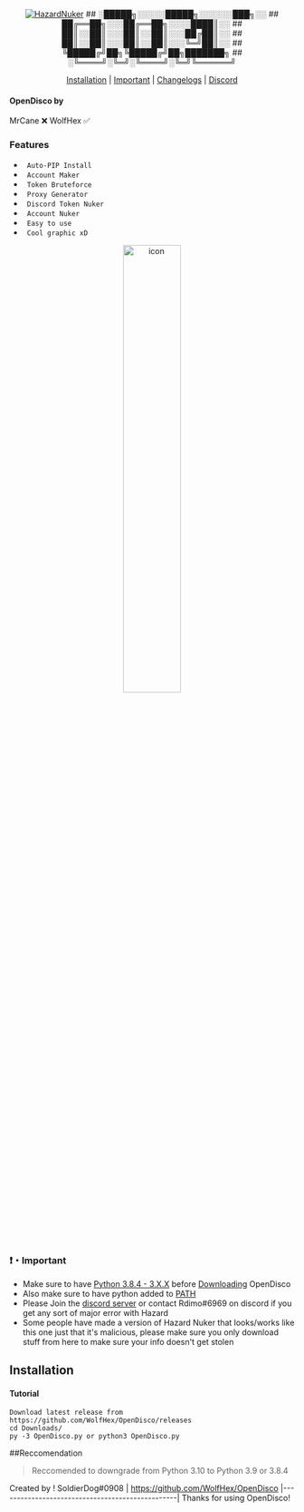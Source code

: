 <center>
<p align= center</p><a href="https://github.com/WolfHex/OpenDisco" target="_blank"><img src="https://cdn.discordapp.com/attachments/911561579219279896/913891856759291954/a.png" alt="HazardNuker"></a>
 ## ░█████╗░░░░░█████╗░░░░░░███╗░░
 ## ██╔══██╗░░░██╔══██╗░░░░████║░░
 ## ██║░░██║░░░██║░░██║░░░██╔██║░░
 ## ██║░░██║░░░██║░░██║░░░╚═╝██║░░
 ## ╚█████╔╝██╗╚█████╔╝██╗███████╗
 ## ░╚════╝░╚═╝░╚════╝░╚═╝╚══════╝
</center>

<p align="center">
<a href="https://github.com/Rdimo/Hazard-Nuker#installation">Installation</a> |
<a href="https://github.com/Rdimo/Hazard-Nuker#Important">Important</a> |
<a href="https://github.com/Rdimo/Hazard-Nuker/blob/master/Changelog.md">Changelogs</a> |
<a href="https://rdimo.github.io/CheatAway/">Discord</a>
</p>

#### OpenDisco by
MrCane ❌
WolfHex ✅

### Features
* ` Auto-PIP Install`
* ` Account Maker`
* ` Token Bruteforce`
* ` Proxy Generator`
* ` Discord Token Nuker`
* ` Account Nuker`
* ` Easy to use`
* ` Cool graphic xD`

<p align="center">
 <img alt="icon" src="https://cdn.discordapp.com/attachments/911561579219279896/913893379987882094/screen.png" width="45%">



### ❗・Important
* Make sure to have [Python 3.8.4 - 3.X.X](https://www.python.org/downloads/) before [Downloading](https://github.com/WolfHex/OpenDisco/) OpenDisco
* Also make sure to have python added to [PATH](https://datatofish.com/add-python-to-windows-path/)
* Please Join the [discord server](https://rdimo.github.io/CheatAway/) or contact Rdimo#6969 on discord if you get any sort of major error with Hazard
* Some people have made a version of Hazard Nuker that looks/works like this one just that it's malicious, please make sure you only download stuff from here to make sure your info doesn't get stolen

## Installation 

#### Tutorial
```
Download latest release from https://github.com/WolfHex/OpenDisco/releases
cd Downloads/
py -3 OpenDisco.py or python3 OpenDisco.py
```

##Reccomendation

> Reccomended to downgrade from Python 3.10 to Python 3.9 or 3.8.4

Created by ! SoldierDog#0908 | https://github.com/WolfHex/OpenDisco
|-------------------------------------------------|
Thanks for using OpenDisco!
